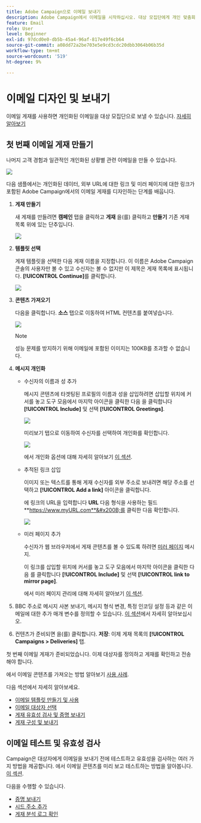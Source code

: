 ```yaml
---
title: Adobe Campaign으로 이메일 보내기
description: Adobe Campaign에서 이메일을 시작하십시오. 대상 모집단에게 개인 맞춤화된 이메일을 전송합니다.
feature: Email
role: User
level: Beginner
exl-id: 97dcd0e0-db5b-45a4-96af-817e49f6cb64
source-git-commit: a08dd72a2be703e5e9cd3cdc20dbb3064b06b35d
workflow-type: tm+mt
source-wordcount: '519'
ht-degree: 9%

---
```


# 이메일 디자인 및 보내기

이메일 게재를 사용하면 개인화된 이메일을 대상 모집단으로 보낼 수 있습니다. [자세히 알아보기](../send/send.md)

## 첫 번째 이메일 게재 만들기

나머지 고객 경험과 일관적인 개인화된 상황별 관련 이메일을 만들 수 있습니다.

![](assets/new-email-content.png)


다음 샘플에서는 개인화된 데이터, 외부 URL에 대한 링크 및 미러 페이지에 대한 링크가 포함된 Adobe Campaign에서의 이메일 게재를 디자인하는 단계를 배웁니다.

1. **게재 만들기**

   새 게재를 만들려면 **캠페인** 탭을 클릭하고 **게재** 을(를) 클릭하고 **만들기** 기존 게재 목록 위에 있는 단추입니다.

   ![](assets/delivery_step_1.png)

1. **템플릿 선택**

   게재 템플릿을 선택한 다음 게재 이름을 지정합니다. 이 이름은 Adobe Campaign 콘솔의 사용자만 볼 수 있고 수신자는 볼 수 없지만 이 제목은 게재 목록에 표시됩니다. **[!UICONTROL Continue]**&#x200B;를 클릭합니다.

   ![](assets/dce_delivery_model.png)

1. **콘텐츠 가져오기**

   다음을 클릭합니다. **소스** 탭으로 이동하여 HTML 컨텐츠를 붙여넣습니다.

   ![](assets/paste-content.png)

   >[!NOTE]
   >
   >성능 문제를 방지하기 위해 이메일에 포함된 이미지는 100KB를 초과할 수 없습니다.

1. **메시지 개인화**

   * 수신자의 이름과 성 추가

     메시지 콘텐츠에 타겟팅된 프로필의 이름과 성을 삽입하려면 삽입할 위치에 커서를 놓고 도구 모음에서 마지막 아이콘을 클릭한 다음 을 클릭합니다 **[!UICONTROL Include]** 및 선택 **[!UICONTROL Greetings]**.

     ![](assets/include-greetings.png)

     미리보기 탭으로 이동하여 수신자를 선택하여 개인화를 확인합니다.

     ![](assets/perso-check.png)

     에서 개인화 옵션에 대해 자세히 알아보기 [이 섹션](personalize.md).

   * 추적된 링크 삽입

     이미지 또는 텍스트를 통해 게재 수신자를 외부 주소로 보내려면 해당 주소를 선택하고 **[!UICONTROL Add a link]** 아이콘을 클릭합니다.

     에 링크의 URL을 입력합니다 **URL** 다음 형식을 사용하는 필드 **https://www.myURL.com**&#x200B;를 클릭한 다음 확인합니다.

     ![](assets/add-a-link.png)

   * 미러 페이지 추가

     수신자가 웹 브라우저에서 게재 콘텐츠를 볼 수 있도록 하려면 [미러 페이지](mirror-page.md) 메시지.

     이 링크를 삽입할 위치에 커서를 놓고 도구 모음에서 마지막 아이콘을 클릭한 다음 를 클릭합니다 **[!UICONTROL Include]** 및 선택 **[!UICONTROL link to mirror page]**.

     에서 미러 페이지 관리에 대해 자세히 알아보기 [이 섹션](mirror-page.md#link-to-mirror-page).

1. BBC 주소로 메시지 사본 보내기, 메시지 형식 변경, 특정 인코딩 설정 등과 같은 이메일에 대한 추가 매개 변수를 정의할 수 있습니다. [이 섹션](email-parameters.md)에서 자세히 알아보십시오.

1. 컨텐츠가 준비되면 을(를) 클릭합니다. **저장**: 이제 게재 목록의 **[!UICONTROL Campaigns > Deliveries]** 탭.

첫 번째 이메일 게재가 준비되었습니다. 이제 대상자를 정의하고 게재를 확인하고 전송해야 합니다.

에서 이메일 콘텐츠를 가져오는 방법 알아보기 [사용 사례](https://experienceleague.adobe.com/docs/campaign/automation/workflows/use-cases/deliveries/load-delivery-content.html).

다음 섹션에서 자세히 알아보세요.

<!--[Design an email in Campaign]-->
* [이메일 템플릿 만들기 및 사용](../send/create-templates.md)
* [이메일 대상자 선택](../audiences/gs-audiences.md)
* [게재 유효성 검사 및 증명 보내기](preview-and-proof.md)
* [게재 구성 및 보내기](configure-and-send.md)

## 이메일 테스트 및 유효성 검사

Campaign은 대상자에게 이메일을 보내기 전에 테스트하고 유효성을 검사하는 여러 가지 방법을 제공합니다. 에서 이메일 콘텐츠를 미리 보고 테스트하는 방법을 알아봅니다. [이 섹션](../send/preview-and-proof.md).

다음을 수행할 수 있습니다.

* [증명 보내기](preview-and-proof.md)
* [시드 주소 추가](../audiences/test-profiles.md)
* [게재 분석 로그 확인](delivery-analysis.md)

